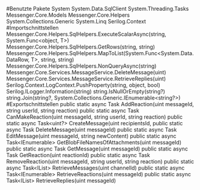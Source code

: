 #Benutzte Pakete
System
System.Data.SqlClient
System.Threading.Tasks
Messenger.Core.Models
Messenger.Core.Helpers
System.Collections.Generic
System.Linq
Serilog.Context
#Importschnittstellen
Messenger.Core.Helpers.SqlHelpers.ExecuteScalarAsync<T>(string, System.Func<object, T>)
Messenger.Core.Helpers.SqlHelpers.GetRows(string, string)
Messenger.Core.Helpers.SqlHelpers.MapToList<T>(System.Func<System.Data.DataRow, T>, string, string)
Messenger.Core.Helpers.SqlHelpers.NonQueryAsync(string)
Messenger.Core.Services.MessageService.DeleteMessage(uint)
Messenger.Core.Services.MessageService.RetrieveReplies(uint)
Serilog.Context.LogContext.PushProperty(string, object, bool)
Serilog.ILogger.Information(string)
string.IsNullOrEmpty(string?)
string.Join(string?, System.Collections.Generic.IEnumerable<string?>)
#Exportschnittstellen
public static async Task<uint> AddReaction(uint messageId, string userId, string reaction)
public static async Task<bool> CanMakeReaction(uint messageId, string userId, string reaction)
public static async Task<uint?> CreateMessage(uint recipientsId,
public static async Task<bool> DeleteMessage(uint messageId)
public static async Task<bool> EditMessage(uint messageId, string newContent)
public static async Task<IEnumerable<string>> GetBlobFileNamesOfAttachments(uint messageId)
public static async Task<Message> GetMessage(uint messageId)
public static async Task<Reaction> GetReaction(uint reactionId)
public static async Task<bool> RemoveReaction(uint messageId, string userId, string reaction)
public static async Task<IList<Message>> RetrieveMessages(uint channelId)
public static async Task<IEnumerable<Reaction>> RetrieveReactions(uint messageId)
public static async Task<IList<Message>> RetrieveReplies(uint messageId)
